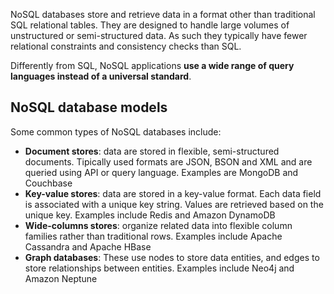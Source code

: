 NoSQL databases store and retrieve data in a format other than traditional SQL relational tables. They are designed to handle large volumes of unstructured or semi-structured data. As such they typically have fewer relational constraints and consistency checks than SQL.

Differently from SQL, NoSQL applications **use a wide range of query languages instead of a universal standard**.

## NoSQL database models

Some common types of NoSQL databases include:
- **Document stores**: data are stored in flexible, semi-structured documents. Tipically used formats are JSON, BSON and XML and are queried using API or query language. Examples are MongoDB and Couchbase
- **Key-value stores**: data are stored in a key-value format. Each data field is associated with a unique key string. Values are retrieved based on the unique key. Examples include Redis and Amazon DynamoDB
- **Wide-columns stores**: organize related data into flexible column families rather than traditional rows. Examples include Apache Cassandra and Apache HBase
- **Graph databases**: These use nodes to store data entities, and edges to store relationships between entities. Examples include Neo4j and Amazon Neptune